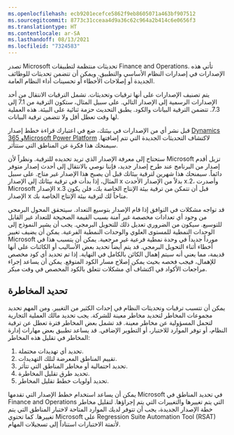 ```yaml
---
ms.openlocfilehash: ecb9201ecefce5862f9eb8605071a463bf907512
ms.sourcegitcommit: 8773c31cceaa4d9a36c62c964a2b414c6e0656f3
ms.translationtype: HT
ms.contentlocale: ar-SA
ms.lasthandoff: 08/13/2021
ms.locfileid: "7324583"
---
```

تصدر Microsoft تحديثات منتظمة لتطبيقات Finance and Operations. تأتي هذه الإصدارات في إصدارات النظام الأساسي والتطبيق. ويمكن أن تتضمن تحديثات للوظائف الجديدة أو إصلاحات الأخطاء أو تحسينات أداء النظام العامة.

يتم تصنيف الإصدارات على أنها ترقيات وتحديثات. تشمل الترقيات الانتقال من أحد الإصدارات الرسمية إلى الإصدار التالي. على سبيل المثال، ستكون الترقية من 7.1 إلى 7.3. تتضمن الترقية البيانات والكود.
يطبق التحديث حزمة ثنائية على البيئة. هذه العملية لها وقت تعطل أقل ولا تتضمن ترقية البيانات.

قبل نشر أي من الإصدارات في بيئتك، ضع في اعتبارك قراءة خطط إصدار [Dynamics 365 وMicrosoft Power Platform](/dynamics365/release-plans/?azure-portal=true) لاكتشاف التحديثات الجديدة التي تتم إضافتها. سيمنحك هذا فكرة عن المناطق التي ستتأثر.

ستحتاج إلى معرفة الإصدار الذي تريد تحديده للترقية. ونظراً لأن Microsoft تزيل أقدم إصدار من البرنامج عند طرح إصدار جديد، فإننا نوصي بالانتقال إلى أحدث إصدار متوفر دائماً. سيمنحك هذا شهرين لترقية بيئاتك قبل أن يصبح هذا الإصدار غير متاح. على سبيل المثال، إذا بدأت في ترقية بيئاتك إلى الإصدار x بدلاً من الإصدار الأحدث x.2، وأصدرت Microsoft الإصدار x.3 قبل أن تتمكن من ترقية بيئة الإنتاج الخاصة بك، فلن يكون الإصدار x متاحاً لك لترقية بيئة الإنتاج الخاصة بك.

قد تواجه مشكلات في التوافق إذا قام الإصدار بتوسيع التعداد. سيتحقق المحول البرمجي من وجود أي تعدادات مخصصة غير آمنة بسبب القيمة الصحيحة للتعداد غير القابل للتوسيع. سيكون من الضروري تعديل ذلك للتحويل البرمجي.
يجب أن يشير النموذج إلى الوحدات النمطية للمستوى العلوي والوحدات النمطية الفرعية. يمكن أن يضيف تغيير Microsoft مورداً جديداً في وحدة نمطية فرعية غير مرجعية.
يمكن أن يتسبب هذا في أخطاء أثناء التحويل البرمجي. قد يتم أيضاً تحديد بعض الأساليب أو الكائنات على أنها قديمة، مما يعني أنه سيتم إهمال الكائن بالكامل في النهاية. إذا تم تحديد أي كود مخصص للإهمال، فيجب فحصه بحيث يمكن إصلاح مسار الكود المتوقع. يمكن أن يساعد إجراء مراجعات الأكواد في اكتشاف أي مشكلات تتعلق بالكود المخصص في وقت مبكر.

## <a name="identify-risk"></a>تحديد المخاطرة

يمكن أن تتسبب ترقيات وتحديثات النظام في إحداث الكثير من التغيير. ومن المهم تحديد مجموعات المخاطر لتحديد مخاطر معينة للشركة. يجب تحديد مالك العملية التجارية لتحمل المسؤولية عن مخاطر معينة. قد تشمل بعض المخاطر فترة تعطل عن ترقية النظام، أو توفر الموارد للاختبار، أو التطوير الإضافي. قد يساعد تطبيق بعض مهارات إدارة المخاطر في تقليل هذه المخاطر: 

1. تحديد أي تهديدات محتملة. 
1. تقييم المناطق المعرضة لتلك التهديدات. 
1. تحديد احتمالية أو مخاطر المناطق التي تتأثر. 
1. تحديد طرق تقليل المخاطرة. 
1. تحديد أولويات خطط تقليل المخاطر.
 

يمكن أن يساعد استخدام خطط الإصدار التي تقدمها Microsoft في تحديد المناطق في Finance and Operations التي يتم تغييرها والتغييرات التي يتم إجراؤها. لتقليل مخاطر خطة الإصدار الجديدة، يجب أن تتوفر لديك الموارد المتاحة لاختبار المناطق التي يتم تغييرها. كما تحتوي Microsoft على Regression Suite Automation Tool (RSAT) لأتمتة الاختبارات استناداً إلى تسجيلات المهام.
